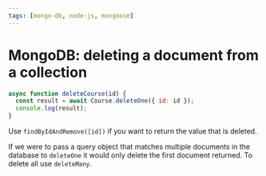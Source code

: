 ```yaml
---
tags: [mongo-db, node-js, mongoose]
---
```


# MongoDB: deleting a document from a collection

```js
async function deleteCourse(id) {
  const result = await Course.deleteOne({ id: id });
  console.log(result);
}
```

Use `findByIdAndRemove([id])` if you want to return the value that is deleted.

If we were to pass a query object that matches multiple documents in the
database to `deleteOne` it would only delete the first document returned. To
delete all use `deleteMany`.
